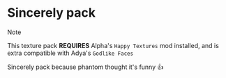 # Sincerely pack
> [!NOTE]
> This texture pack **REQUIRES** Alpha's `Happy Textures` mod installed, and is extra compatible with Adya's `Godlike Faces`

Sincerely pack because phantom thought it's funny 👍
